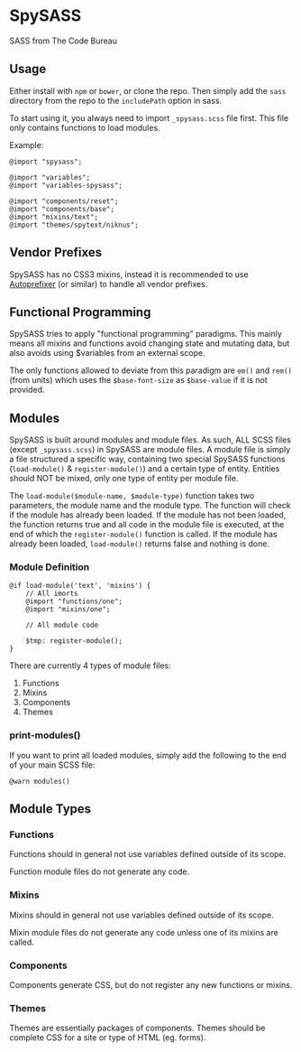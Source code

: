 # SpySASS

SASS from The Code Bureau

## Usage

Either install with `npm` or `bower`, or clone the repo. Then simply add the `sass` directory
from the repo to the `includePath` option in sass.

To start using it, you always need to import `_spysass.scss` file first. This file only
contains functions to load modules.

Example:

```
@import "spysass";

@import "variables";
@import "variables-spysass";

@import "components/reset";
@import "components/base";
@import "mixins/text";
@import "themes/spytext/niknus";
```

## Vendor Prefixes

SpySASS has no CSS3 mixins, instead it is recommended to use
[Autoprefixer](https://github.com/postcss/autoprefixer) (or similar) to handle
all vendor prefixes.

## Functional Programming

SpySASS tries to apply "functional programming" paradigms. This mainly means
all mixins and functions avoid changing state and mutating data, but also avoids
using $variables from an external scope.

The only functions allowed to deviate from this paradigm are `em()` and `rem()`
(from units) which uses the `$base-font-size` as `$base-value` if it is not
provided.

## Modules

SpySASS is built around modules and module files. As such, ALL SCSS files
(except `_spysass.scss`) in SpySASS are module files. A module file is simply a
file structured a specific way, containing two special SpySASS functions
(`load-module()` & `register-module()`) and a certain type of entity. Entities
should NOT be mixed, only one type of entity per module file.

The `load-module($module-name, $module-type)` function takes two parameters, the module name
and the module type. The function will check if the module has already been loaded. If the
module has not been loaded, the function returns true and all code in the module file is executed,
at the end of which the `register-module()` function is called. If the module has already been loaded,
`load-module()` returns false and nothing is done.

### Module Definition

```
@if load-module('text', 'mixins') {
	// All imorts
	@import "functions/one";
	@import "mixins/one";
		
	// All module code

	$tmp: register-module();
}
```

There are currently 4 types of module files:

1. Functions
2. Mixins
3. Components
4. Themes

### print-modules()

If you want to print all loaded modules, simply add the following to the end of your main SCSS file:

```
@warn modules()
```

## Module Types

### Functions

Functions should in general not use variables defined outside of its scope.

Function module files do not generate any code.

### Mixins

Mixins should in general not use variables defined outside of its scope.

Mixin module files do not generate any code unless one of its mixins are called.

### Components

Components generate CSS, but do not register any new functions or mixins.

### Themes

Themes are essentially packages of components. Themes should be complete
CSS for a site or type of HTML (eg. forms).

